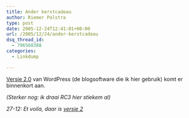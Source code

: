 ```yaml
---
title: Ander kerstcadeau
author: Riemer Palstra
type: post
date: 2005-12-24T12:41:01+00:00
url: /2005/12/24/ander-kerstcadeau
dsq_thread_id:
  - 796568388
categories:
  - Linkdump

---
```

[Versie 2.0][1] van WordPress (de blogsoftware die ik hier gebruik) komt er binnenkort aan.

_(Sterker nog: ik draai RC3 hier stiekem al)_

_27-12: Et voila, daar is [versie 2][2]_

 [1]: http://wordpress.org/development/2005/12/wordpress-20-release-candidate/
 [2]: http://www.wordpress.org/download/